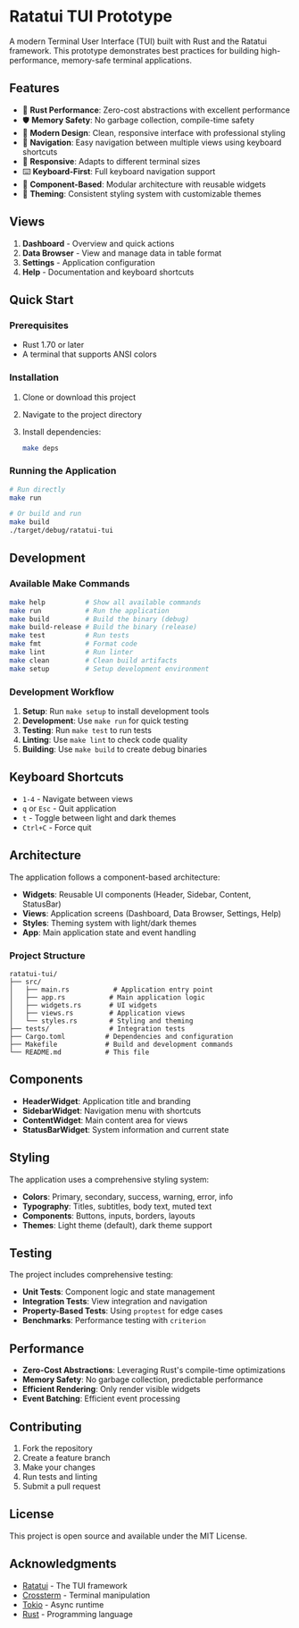 # Ratatui TUI Prototype

A modern Terminal User Interface (TUI) built with Rust and the Ratatui framework. This prototype demonstrates best practices for building high-performance, memory-safe terminal applications.

## Features

- 🦀 **Rust Performance**: Zero-cost abstractions with excellent performance
- 🛡️ **Memory Safety**: No garbage collection, compile-time safety
- 🎨 **Modern Design**: Clean, responsive interface with professional styling
- 🧭 **Navigation**: Easy navigation between multiple views using keyboard shortcuts
- 📱 **Responsive**: Adapts to different terminal sizes
- ⌨️ **Keyboard-First**: Full keyboard navigation support
- 🎯 **Component-Based**: Modular architecture with reusable widgets
- 🎨 **Theming**: Consistent styling system with customizable themes

## Views

1. **Dashboard** - Overview and quick actions
2. **Data Browser** - View and manage data in table format
3. **Settings** - Application configuration
4. **Help** - Documentation and keyboard shortcuts

## Quick Start

### Prerequisites

- Rust 1.70 or later
- A terminal that supports ANSI colors

### Installation

1. Clone or download this project
2. Navigate to the project directory
3. Install dependencies:

   ```bash
   make deps
   ```

### Running the Application

```bash
# Run directly
make run

# Or build and run
make build
./target/debug/ratatui-tui
```

## Development

### Available Make Commands

```bash
make help          # Show all available commands
make run           # Run the application
make build         # Build the binary (debug)
make build-release # Build the binary (release)
make test          # Run tests
make fmt           # Format code
make lint          # Run linter
make clean         # Clean build artifacts
make setup         # Setup development environment
```

### Development Workflow

1. **Setup**: Run `make setup` to install development tools
2. **Development**: Use `make run` for quick testing
3. **Testing**: Run `make test` to run tests
4. **Linting**: Use `make lint` to check code quality
5. **Building**: Use `make build` to create debug binaries

## Keyboard Shortcuts

- `1-4` - Navigate between views
- `q` or `Esc` - Quit application
- `t` - Toggle between light and dark themes
- `Ctrl+C` - Force quit

## Architecture

The application follows a component-based architecture:

- **Widgets**: Reusable UI components (Header, Sidebar, Content, StatusBar)
- **Views**: Application screens (Dashboard, Data Browser, Settings, Help)
- **Styles**: Theming system with light/dark themes
- **App**: Main application state and event handling

### Project Structure

```
ratatui-tui/
├── src/
│   ├── main.rs           # Application entry point
│   ├── app.rs           # Main application logic
│   ├── widgets.rs       # UI widgets
│   ├── views.rs         # Application views
│   └── styles.rs        # Styling and theming
├── tests/               # Integration tests
├── Cargo.toml          # Dependencies and configuration
├── Makefile            # Build and development commands
└── README.md           # This file
```

## Components

- **HeaderWidget**: Application title and branding
- **SidebarWidget**: Navigation menu with shortcuts
- **ContentWidget**: Main content area for views
- **StatusBarWidget**: System information and current state

## Styling

The application uses a comprehensive styling system:

- **Colors**: Primary, secondary, success, warning, error, info
- **Typography**: Titles, subtitles, body text, muted text
- **Components**: Buttons, inputs, borders, layouts
- **Themes**: Light theme (default), dark theme support

## Testing

The project includes comprehensive testing:

- **Unit Tests**: Component logic and state management
- **Integration Tests**: View integration and navigation
- **Property-Based Tests**: Using `proptest` for edge cases
- **Benchmarks**: Performance testing with `criterion`

## Performance

- **Zero-Cost Abstractions**: Leveraging Rust's compile-time optimizations
- **Memory Safety**: No garbage collection, predictable performance
- **Efficient Rendering**: Only render visible widgets
- **Event Batching**: Efficient event processing

## Contributing

1. Fork the repository
2. Create a feature branch
3. Make your changes
4. Run tests and linting
5. Submit a pull request

## License

This project is open source and available under the MIT License.

## Acknowledgments

- [Ratatui](https://github.com/ratatui-org/ratatui) - The TUI framework
- [Crossterm](https://github.com/crossterm-rs/crossterm) - Terminal manipulation
- [Tokio](https://tokio.rs/) - Async runtime
- [Rust](https://www.rust-lang.org/) - Programming language
